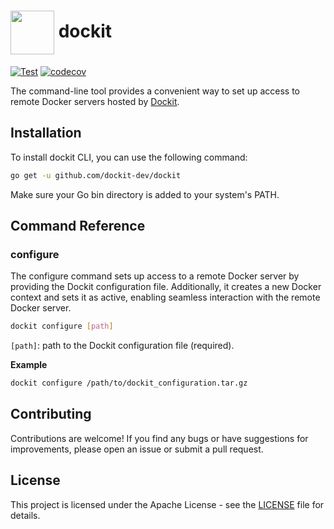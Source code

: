 <h1><img align="center" src="https://github.com/dockit-dev/cli/assets/26047023/7ed3a6a6-c09c-408c-89f5-a8733e7ad0b8" width="70"> dockit</h1>

[![Test](https://github.com/dockit-dev/cli/actions/workflows/makefile.yml/badge.svg)](https://github.com/dockit-dev/cli/actions)
[![codecov](https://codecov.io/gh/dockit-dev/cli/graph/badge.svg?token=IAQXVDRKDL)](https://codecov.io/gh/dockit-dev/cli)

The command-line tool provides a convenient way to set up access to remote Docker servers hosted by [Dockit](https://dockit.dev).

## Installation

To install dockit CLI, you can use the following command:

```bash
go get -u github.com/dockit-dev/dockit
```

Make sure your Go bin directory is added to your system's PATH.

## Command Reference

### configure
The configure command sets up access to a remote Docker server by providing the Dockit configuration file. Additionally, it creates a new Docker context and sets it as active, enabling seamless interaction with the remote Docker server.

```bash
dockit configure [path]
```

`[path]`: path to the Dockit configuration file (required).

<b>Example</b>

```bash
dockit configure /path/to/dockit_configuration.tar.gz
```

## Contributing

Contributions are welcome! If you find any bugs or have suggestions for improvements, please open an issue or submit a pull request.

## License

This project is licensed under the Apache License - see the [LICENSE](https://github.com/dockit-dev/cli/blob/master/LICENSE) file for details.
